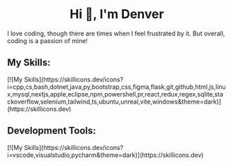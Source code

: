 <h1 align="center">Hi 👋, I'm Denver</h1>
<p>I love coding, though there are times when I feel frustrated by it. But overall, coding is a passion of mine!</p>

<!-- Skills Section -->
<h2>My Skills:</h2>
[![My Skills](https://skillicons.dev/icons?i=cpp,cs,bash,dotnet,java,py,bootstrap,css,figma,flask,git,github,html,js,linux,mysql,nextjs,apple,eclipse,npm,powershell,pr,react,redux,regex,sqlite,stackoverflow,selenium,tailwind,ts,ubuntu,unreal,vite,windows&theme=dark)](https://skillicons.dev)

<!-- Development Tools Section -->
<h2>Development Tools:</h2>
[![My Skills](https://skillicons.dev/icons?i=vscode,visualstudio,pycharm&theme=dark)](https://skillicons.dev)
